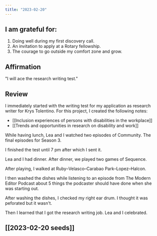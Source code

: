 ```yaml
---
title: "2023-02-20"
---
```

## I am grateful for:
1. Doing well during my first discovery call.
2. An invitation to apply at a Rotary fellowship.
3. The courage to go outside my comfort zone and grow.

## Affirmation

"I will ace the research writing test."

## Review

I immediately started with the writing test for my application as research writer for Krys Tolentino. For this project, I created the following notes:
- [[Inclusion experiences of persons with disabilities in the workplace]]
- [[Trends and opportunities in research on disability and work]]

While having lunch, Lea and I watched two episodes of Community. The final episodes for Season 3.

I finished the test until 7 pm after which I sent it.

Lea and I had dinner. After dinner, we played two games of Sequence.

After playing, I walked at Ruby–Velasco–Carabao Park–Lopez–Halcon.

I then washed the dishes while listening to an episode from The Modern Editor Podcast about 5 things the podcaster should have done when she was starting out.

After washing the dishes, I checked my right ear drum. I thought it was peforated but it wasn't.

Then I learned that I got the research writing job. Lea and I celebrated.

## [[2023-02-20 seeds]]
